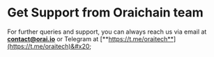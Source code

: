 # Get Support from Oraichain team

For further queries and support, you can always reach us via email at **contact@orai.io** or Telegram at [**https://t.me/oraitech**](https://t.me/oraitech)&#x20;

